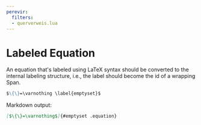 ```yaml
---
perevir:
  filters:
  - querverweis.lua
---
```


# Labeled Equation

An equation that's labeled using LaTeX syntax should be converted
to the internal labeling structure, i.e., the label should become
the id of a wrapping Span.

``` markdown {#input}
$\{\}=\varnothing \label{emptyset}$
```

Markdown output:

``` markdown {#output}
[$\{\}=\varnothing$]{#emptyset .equation}
```
